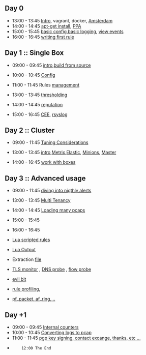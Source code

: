 
## Day 0

* 13:00 - 13:45 [Intro](/suricata/day_intro/README.md), vagrant, docker, [Amsterdam](/suricata/day_intro/Amsterdam.md)
* 14:00 - 14:45 [apt-get install](/suricata/day_intro/AptGetInstall.md), [PPA](/suricata/day_intro/AptGetInstallPPA.md)
* 15:00 - 15:45 [basic config](/suricata/day_intro/BasicConf.md),[basic logging](/suricata/day_intro/BasicLogging.md), [view events](/suricata/day_intro/EveView.md)
* 16:00 - 16:45 [writing first rule](/suricata/day_intro/SimpleRule.md)


## Day 1 :: Single Box

* 09:00 - 09:45 [intro](/suricata/day_1/README.md),[build from source](/suricata/day_1/BuildFromSource.md)
* 10:00 - 10:45 [Config](/suricata/day_1/SingleHostConfig.md)
* 11:00 - 11:45 Rules [management](/suricata/day_1/RuleManagement.md)



* 13:00 - 13:45 [thresholding](/suricata/day_1/RuleThresholding.md)
* 14:00 - 14:45 [reputation](/suricata/day_1/Reputation.md)
* 15:00 - 16:45 [CEE](/suricata/day_1/CEE.md), [rsyslog](/suricata/day_1/rsyslog.md)


## Day 2 :: Cluster

* 09:00 - 11:45 [Tuning Considerations](/suricata/day_1/SingleBoxtuning.md)


* 13:00 - 13:45 [intro](/suricata/day_2/README.md),[Metrix](/suricata/day_2/SetUpMetrics.md),[Elastic](/suricata/day_2/SetUpElastic.md), [Minions](/suricata/day_2/SetUpMinions.md), [Master](/suricata/day_2/SetUpMaster.md)
* 14:00 - 16:45 [work with boxes](/suricata/day_2/notes.md)



## Day 3 :: Advanced usage

* 09:00 - 11:45 [diving into nigthly alerts](/common/Kibana4.md)




* 13:00 - 13:45 [Multi Tenancy](/suricata/day_3/MultiTenancy.md)
* 14:00 - 14:45 [Loading many pcaps](/suricata/day_3/LoadPcaps.md)  
* 15:00 - 15:45
* 16:00 - 16:45


* [Lua scripted rules](/suricata/day_3/LuaRules.md)
* [Lua Output](/suricata/day_3/LuaOutput.md)
* Extraction [file](/suricata/day_1/FileExtraction.md)
* [TLS monitor](/suricata/day_1/TLSMonitor.md) , [DNS probe](/suricata/day_1/DNSProbe.md) , [flow probe](/suricata/day_1/FlowProbe.md)
* [evil bit](/suricata/day_3/EvilBit.md)
* [rule profiling](/suricata/day_1/RuleProfiling.md),
* [pf_packet, af_ring, ..](/suricata/day_3/NICAccess.md)


## Day +1

* 09:00 - 09:45 [Internal counters](/suricata/day_3/DumpCounters.md)
* 10:00 - 10:45 [Converting logs to pcap](/suricata/day_3/Eve2Pcap.md)
* 11:00 - 11:45 [pgp key signing, contact excange, thanks, etc ...]()
*         12:00 The End
